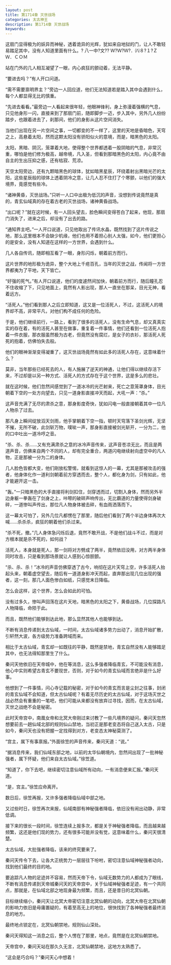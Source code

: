 ```yaml
---
layout: post
title: 第1714章 灭世战场
categories: 太古神王
description: 第1714章 灭世战场
keywords:
---
```


这扇门显得极为的妖异而神秘，透着诡异的光辉，犹如来自地狱的门，让人不敢轻易踏足其中，没有人知道里面有什么。? 八一中?文?? Ｗ?Ｗ?Ｗ?．㈧８?１?ＺＷ．ＣＯＭ

站在门外的几人相互凝望了一眼，内心疯狂的颤动着，无法平静。

“要进去吗？”有人开口问道。

“需不需要禀明界主？”旁边一人回应道，他们无法知道若是踏入其中会遇到什么，每个人都显得无比的慎重。

“先进去看看。”最旁边一人看起来很年轻，他眼神锋利，身上弥漫着强横的气息，只见他身形一闪，直接来到了那扇门前，随即脚步一迈，步入其中，另外几人纷纷踏步，也跟着进去了，刹那间，他们的身影从这片空间消失。

当他们出现在另一片空间之事，一切都变的不一样了，这里的天地是昏暗色，天穹之上，高悬着太阳，然而这颗太阳没有骄阳似火的意境，而是，暗黑色的太阳。

太阳，黑暗、阴沉，笼罩着大地，使得整个世界都透着一股阴暗的气息，非常沉重，哪怕是他们修为极高，越帝境，凡入圣，但看到那暗黑色的太阳，内心竟不由自主的生出压抑之感，还有枯寂、荒凉。

天空太阳旁边，还有九颗暗黑色的球体，犹如暗黑星辰，环绕着射出黑暗光芒的太阳，这些星辰般的球体上透着阴冷之意，让几人忍不住打了个寒颤，以他们的强大境界，竟感觉有些冷。

“诸神黄昏，灭世战场。”只听一人口中出极为低沉的声音，没想到传说竟然是真的，青玄仙域真的存在着古老的灭世战场，诸神黄昏战场。

“出口呢？”就在这时候，有一人回头望去，脸色瞬间变得苍白了起来，他现，那扇门消失了，进来之后，却没有了出去的路。

“通知界主吧。”一人开口说道，只见他取出了传讯水晶，既然找到了这片传说之地，那么这里根本不会缺少机缘，他们也用不着担心别人太强，如今，他们更担心的是安全，没有人知道在这样的一方世界，会遇到什么。

几人各自传讯，随即相互看了一眼，身形闪烁，朝着前方而行。

这片世界的地形极为诡异，整个大地上千疮百孔，当年的灭世之战，传闻将一方世界都夷为了平地，天下皆亡。

“好强的死气。”有人开口说道，他们的度遽然间加快，朝着前方而行，随后瞳孔忍不住收缩了下，只见地面上，竟然有人影出现，那人一直坐在那呆，目光无神，看着远方。

“活死人。”他们看到那人之后立即知道，这又是一位活死人，不过，这活死人的境界却不高，非常平凡，对他们构不成任何的危险。

于是，他们继续前行，一路上，看到了很多的活死人，没有生命气息，却又真真实实的存在着，有的活死人甚至在做事，重复着一件事情，他们还看到一位活死人抱着一件衣服，那衣服虽然极为古老，但竟然没有腐烂，是女子的衣衫，那活死人死死的抱着，仿佛怕失去般。

他们的眼神渐渐变得凝重了，这灭世战场竟然有如此多的活死人存在，这意味着什么？

莫非，当年那些已经死去的人，有人施展了逆天的神通，让他们得以继续存活下来，不过却是以另一种方式、活死人的方式存在于这个世界，这是多么的悲壮。

就在这时候，他们忽然间感觉到了一道冰冷的光芒射来，死亡之意笼罩身体，目光朝着下空的一处方向望去，只见一道身影直接冲天而起，大吼一声：“杀。”

这声音充满了无尽的肃杀之意，那身影度奇快，犹如闪电一般直接朝着其中一位凡人物杀了过去。

那凡身上瞬间绽放滔天剑雨，他手掌朝着下空一指，顿时天穹落下圣剑光辉，无坚不摧，无所不破，此剑斩万物，噗呲一声，那身影直接被剑光斩开，一分为二，他的口中吐出一道冷哼之音。

“杀、杀、杀……又有充满肃杀之意的冰冷声音传来，这声音苍凉无比，而且是两道声音，仿佛来自两个不同的人，却有完全重合，两道闪电继续射向虚空中的凡人物，正是那被一分为二的身体。

几人脸色皆都大变，他们刚放松警惕，就看到这惊人的一幕，尤其是那被攻击的强者，他身体化作一道利剑朝着前方穿透而去，整个人，都化身为剑，只有如此，他才能避开这一击。

“轰。”一只暗黑色的大手直接将利剑扣住，剑穿透而过，切割入身体，然而另外半边身躯一拳轰在了剑身之上，咔嚓的破碎声响传出，无比霸道的力量使得剑身破碎，一道惨叫声传出，那位凡人物身体被击碎，有血雨洒落而下。

这一幕太可怕了，另外几位凡都愣在了那里，随后他们看到了两个半边身体再次大喊……杀杀杀，疯狂的朝着他们杀过来。

“杀不死，撤。”几人身体急闪烁后退，竟然不敢开战，不是他们战斗不过，而是对方根本就是杀不死的，如何战？

活死人，本身就是死人，那一剑将对方劈成了两半，竟然依旧没用，对方两半身体同时攻击，只是看到那场景就让人感到心惊胆颤。

“杀、杀、杀！”冰冷的声音仿佛穿透了古今，响彻在这片天穹上空，许多活死人抬起头来，朝着虚空望去，随后有一道道身影冲天而起，直奔那出现几位出现的强者，这一刻，那几人面色惨白如纸，只感觉末日降临。

怎么会这样，这个世界，怎么会如此的可怕。

没有过多久，惨叫声回荡在这片天地，暗黑色的太阳之下，黄昏战场，几位探路凡人物降临，命陨于此。

而且，既然他们能够到达此地，那么显然其他人也能够到达。

不断有消息传递到太古仙域，一时间，太古仙域诸多势力出动了，消息开始扩散，引轩然大波，各方级势力准备跨域而来。

相比于太古仙域，青玄却一如既往的平静，既然是禁地，青玄自然没有人能够踏足其中，也无法得知那里生了什么。

秦问天他依旧在天帝城中，他在等消息，这么多强者降临青玄，不可能没有消息，他心中实则希望古青玄不要现世，否则，对于如今的青玄仙域而言绝非是什么好事。

他想到了一件事情，问心寺记载的秘密，对于如今的青玄而言是尘封之往事，封闭的青玄仙域不会知道，但太古仙域呢？有着无尽历史的太古仙域，对于这场灭世之战必然会有重重的一笔吧，他们可能从来都没有放弃过寻找，因而，在太古仙域，灭世之战绝不会是秘密。

此时天帝宫中，南凰女帝和北冥大帝刚过来讨教了一些凡境界的疑问，秦问天忽然想要前去一趟仙域北部的规则仙山禁地，当初正是那老变态将自己送入太古，只是如今，秦问天也没有把握一定找得到对方，老变态太神秘莫测了。

“宫主，属下有事禀报。”外面徐笠的声音传来，秦问天道：“说。”

“据消息传来，我们仙域东部之地，以前的太华仙朝境内，忽然间出现了一批神秘强者，属下怀疑，他们来自太古仙域。”徐笠道。

“知道了，你下去吧，继续密切注意仙域所有动向，一有消息便来汇报。”秦问天道。

“是，宫主。”徐笠应命离开。

数日后，徐笠再报，又许多强者降临仙域中部之地。

又过些时日，徐笠再次来报，仙域南部有神秘强者降临，依旧没有闹出动静，非常低调。

接下来的很长一段时间，徐笠连续上报多次，都是关于神秘强者降临，而且越来越频繁，这还是他们现的势力，还有很多可能并没有觉，这意味着什么，秦问天很清楚。

太古仙域，大批强者降临，该来的终究要来了。

秦问天传令下去，让各大正统势力一层层往下吩咐，密切注意仙域神秘强者动向，找到他们最终的目的地。

要追踪凡人物的足迹并不容易，然而天帝下令，仙域无数势力的人都成为了眼线，不断有消息传递到天帝城秦问天的天帝宫中，关于仙域神秘强者足迹，有一个共同点，那就是，在仙域北部之地现身最为频繁，而且，还是昔日的北冥仙朝。

目标继续缩小，秦问天让北冥大帝密切注意北冥仙朝的动向，北冥大帝在北冥仙朝的影响力依旧是毋庸置疑的，有着至高无上的地位，很快找到了各神秘强者最终消息的地方。

最终地点锁定在，北冥仙朝禁地，规则仙山深处。

秦问天得知这一消息之后，整个人愣在了那里，地点，竟然是在北冥仙朝禁地。

天帝宫中，秦问天站在那久久无言，北冥仙朝禁地，这地方太熟悉了。

“这会是巧合吗？”秦问天心中想着！
